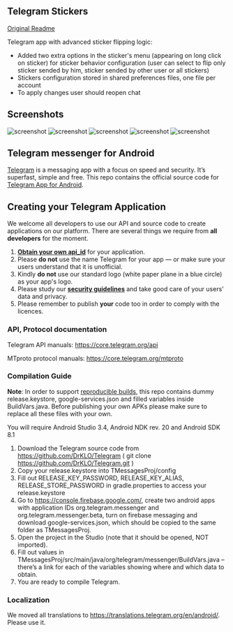 ## Telegram Stickers
[Original Readme](https://github.com/UnbiasedShelf/Telegram-Stickers#telegram-messenger-for-android)

Telegram app with advanced sticker flipping logic:
- Added two extra options in the sticker's menu (appearing on long click on sticker) for sticker behavior configuration (user can select to flip only sticker sended by him, sticker sended by other user or all stickers)
- Stickers configuration stored in shared preferences files, one file per account
- To apply changes user should reopen chat

## Screenshots
![screenshot](https://github.com/UnbiasedShelf/Telegram-Stickers/blob/master/screenshots/Screenshot_20221221_162012_Telegram%20Stickers%20Flipper.jpg)
![screenshot](https://github.com/UnbiasedShelf/Telegram-Stickers/blob/master/screenshots/Screenshot_20221221_162023_Telegram%20Stickers%20Flipper.jpg)
![screenshot](https://github.com/UnbiasedShelf/Telegram-Stickers/blob/master/screenshots/Screenshot_20221221_162040_Telegram%20Stickers%20Flipper.jpg)
![screenshot](https://github.com/UnbiasedShelf/Telegram-Stickers/blob/master/screenshots/Screenshot_20221221_162106_Telegram%20Stickers%20Flipper.jpg)
![screenshot](https://github.com/UnbiasedShelf/Telegram-Stickers/blob/master/screenshots/Screenshot_20221221_162116_Telegram%20Stickers%20Flipper.jpg)

## Telegram messenger for Android

[Telegram](https://telegram.org) is a messaging app with a focus on speed and security. It’s superfast, simple and free.
This repo contains the official source code for [Telegram App for Android](https://play.google.com/store/apps/details?id=org.telegram.messenger).

## Creating your Telegram Application

We welcome all developers to use our API and source code to create applications on our platform.
There are several things we require from **all developers** for the moment.

1. [**Obtain your own api_id**](https://core.telegram.org/api/obtaining_api_id) for your application.
2. Please **do not** use the name Telegram for your app — or make sure your users understand that it is unofficial.
3. Kindly **do not** use our standard logo (white paper plane in a blue circle) as your app's logo.
3. Please study our [**security guidelines**](https://core.telegram.org/mtproto/security_guidelines) and take good care of your users' data and privacy.
4. Please remember to publish **your** code too in order to comply with the licences.

### API, Protocol documentation

Telegram API manuals: https://core.telegram.org/api

MTproto protocol manuals: https://core.telegram.org/mtproto

### Compilation Guide

**Note**: In order to support [reproducible builds](https://core.telegram.org/reproducible-builds), this repo contains dummy release.keystore,  google-services.json and filled variables inside BuildVars.java. Before publishing your own APKs please make sure to replace all these files with your own.

You will require Android Studio 3.4, Android NDK rev. 20 and Android SDK 8.1

1. Download the Telegram source code from https://github.com/DrKLO/Telegram ( git clone https://github.com/DrKLO/Telegram.git )
2. Copy your release.keystore into TMessagesProj/config
3. Fill out RELEASE_KEY_PASSWORD, RELEASE_KEY_ALIAS, RELEASE_STORE_PASSWORD in gradle.properties to access your  release.keystore
4.  Go to https://console.firebase.google.com/, create two android apps with application IDs org.telegram.messenger and org.telegram.messenger.beta, turn on firebase messaging and download google-services.json, which should be copied to the same folder as TMessagesProj.
5. Open the project in the Studio (note that it should be opened, NOT imported).
6. Fill out values in TMessagesProj/src/main/java/org/telegram/messenger/BuildVars.java – there’s a link for each of the variables showing where and which data to obtain.
7. You are ready to compile Telegram.

### Localization

We moved all translations to https://translations.telegram.org/en/android/. Please use it.
